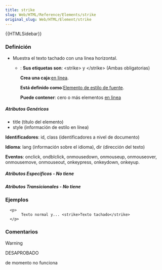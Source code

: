 ```yaml
---
title: strike
slug: Web/HTML/Reference/Elements/strike
original_slug: Web/HTML/Element/strike
---
```


{{HTMLSidebar}}

### Definición

- Muestra el texto tachado con una linea horizontal.
  - : **Sus etiquetas son**: \<strike> y \</strike> (Ambas obligatorias)

    **Crea una caja**:[en linea](/es/docs/HTML/Elemento/Tipos_de_elementos#en_linea).

    **Está definido como**:[Elemento de estilo de fuente](/es/docs/HTML/Elemento/Tipos_de_elementos#de_estilo_de_fuente).

    **Puede contener**: cero o más elementos [en linea](/es/docs/HTML/Elemento/Tipos_de_elementos#en_linea)

##### Atributos Genéricos

- title (título del elemento)
- style (información de estilo en línea)

**Identificadores**: id, class (identificadores a nivel de documento)

**Idioma**: lang (información sobre el idioma), dir (dirección del texto)

**Eventos**: onclick, ondblclick, onmousedown, onmouseup, onmouseover, onmousemove, onmouseout, onkeypress, onkeydown, onkeyup.

##### Atributos Específicos - No tiene

##### Atributos Transicionales - No tiene

### Ejemplos

```
  <p>
       Texto normal y... <strike>Texto tachado</strike>
  </p>
```

### Comentarios

> [!WARNING]
> DESAPROBADO

de momento no funciona
